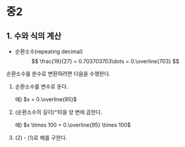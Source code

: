 # 중2

## 1. 수와 식의 계산

- 순환소수(repeating decimal)
  $$
  \frac{19}{27} = 0.703703703\dots = 0.\overline{703}
  $$

순환소수를 분수로 변환하려면 다음을 수행한다.

1. 순환소수를 변수로 둔다.

   예)  $x = 0.\overline{95}$

2. (순환소수의 길이)^10을 양 변에 곱한다.

   예)  $x \times 100 = 0.\overline{95} \times 100$

3. (2) - (1)로 해를 구한다.


